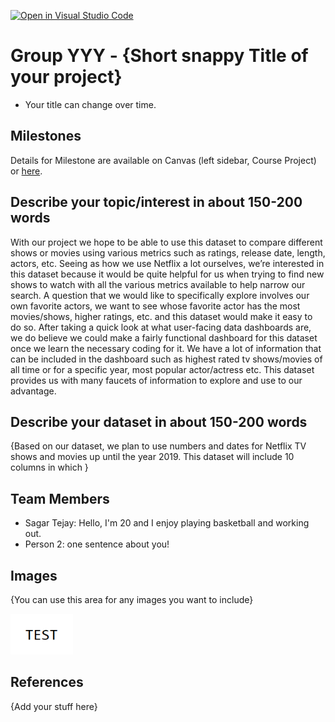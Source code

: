 [![Open in Visual Studio Code](https://classroom.github.com/assets/open-in-vscode-f059dc9a6f8d3a56e377f745f24479a46679e63a5d9fe6f495e02850cd0d8118.svg)](https://classroom.github.com/online_ide?assignment_repo_id=5920469&assignment_repo_type=AssignmentRepo)
# Group YYY - {Short snappy Title of your project}

- Your title can change over time.

## Milestones

Details for Milestone are available on Canvas (left sidebar, Course Project) or [here](https://firas.moosvi.com/courses/data301/project/milestone01.html).

## Describe your topic/interest in about 150-200 words

With our project we hope to be able to use this dataset to compare different shows or movies using various metrics such as ratings, release date, length, actors, etc. Seeing as how we use Netflix a lot ourselves, we’re interested in this dataset because it would be quite helpful for us when trying to find new shows to watch with all the various metrics available to help narrow our search. A question that we would like to specifically explore involves our own favorite actors, we want to see whose favorite actor has the most movies/shows, higher ratings, etc. and this dataset would make it easy to do so. After taking a quick look at what user-facing data dashboards are, we do believe we could make a fairly functional dashboard for this dataset once we learn the necessary coding for it. We have a lot of information that can be included in the dashboard such as highest rated tv shows/movies of all time or for a specific year, most popular actor/actress etc. This dataset provides us with many faucets of information to explore and use to our advantage.

## Describe your dataset in about 150-200 words

{Based on our dataset, we plan to use numbers and dates for Netflix TV shows and movies up until the year 2019. This dataset will include 10 columns in which }

## Team Members

- Sagar Tejay: Hello, I'm 20 and I enjoy playing basketball and working out.
- Person 2: one sentence about you!

## Images

{You can use this area for any images you want to include}

<img src ="images/test.png" width="100px">

## References

{Add your stuff here}



